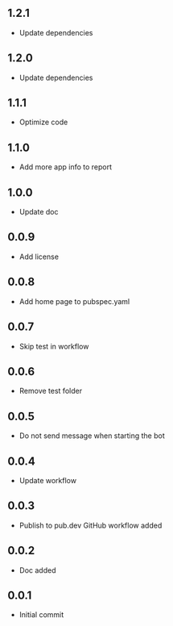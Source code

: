 

## 1.2.1

* Update dependencies

## 1.2.0

* Update dependencies

## 1.1.1

* Optimize code

## 1.1.0

* Add more app info to report

## 1.0.0

* Update doc

## 0.0.9

* Add license

## 0.0.8

* Add home page to pubspec.yaml

## 0.0.7

* Skip test in workflow

## 0.0.6

* Remove test folder

## 0.0.5

* Do not send message when starting the bot

## 0.0.4

* Update workflow

## 0.0.3

* Publish to pub.dev GitHub workflow added

## 0.0.2

* Doc added

## 0.0.1

* Initial commit
